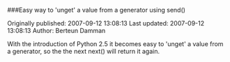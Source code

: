 ###Easy way to 'unget' a value from a generator using send()

Originally published: 2007-09-12 13:08:13
Last updated: 2007-09-12 13:08:13
Author: Berteun Damman

With the introduction of Python 2.5 it becomes easy to 'unget' a value from a generator, so the the next next() will return it again.